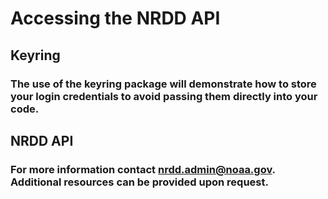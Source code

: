 # Accessing the NRDD API

## Keyring
### The use of the keyring package will demonstrate how to store your login credentials to avoid passing them directly into your code.

## NRDD API
### For more information contact nrdd.admin@noaa.gov. Additional resources can be provided upon request. 
